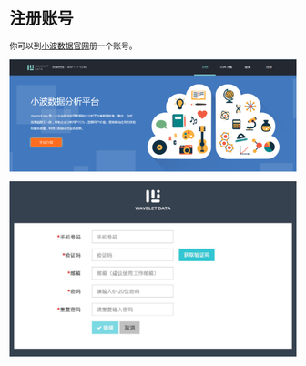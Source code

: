 # 注册账号

你可以到[小波数据官网](http://xiaobodata.com/)册一个账号。

![](/assets/注册1.png)


![](/assets/register_picture.png)




